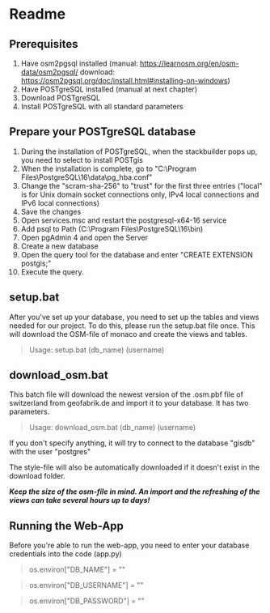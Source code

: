 # Readme

## Prerequisites
1. Have osm2pgsql installed (manual: https://learnosm.org/en/osm-data/osm2pgsql/ download:             https://osm2pgsql.org/doc/install.html#installing-on-windows)
2. Have POSTgreSQL installed (manual at next chapter)
3. Download POSTgreSQL
4. Install POSTgreSQL with all standard parameters

## Prepare your POSTgreSQL database
1. During the installation of POSTgreSQL, when the stackbuilder pops up, you need to select to install POSTgis
2. When the installation is complete, go to "C:\Program Files\PostgreSQL\16\data\pg_hba.conf"
3. Change the "scram-sha-256" to "trust" for the first three entries ("local" is for Unix domain socket connections only, IPv4 local connections and IPv6 local connections)
4. Save the changes
5. Open services.msc and restart the postgresql-x64-16 service
6. Add psql to Path (C:\Program Files\PostgreSQL\16\bin)
7. Open pgAdmin 4 and open the Server
8. Create a new database
9. Open the query tool for the database and enter "CREATE EXTENSION postgis;"
10. Execute the query.

## setup.bat
After you've set up your database, you need to set up the tables and views needed for our project.
To do this, please run the setup.bat file once. This will download the OSM-file of monaco and create the views and tables.

> Usage: setup.bat (db_name) (username)

## download_osm.bat
This batch file will download the newest version of the .osm.pbf file of switzerland from geofabrik.de and import it to your database.
It has two parameters.

> Usage: download_osm.bat (db_name) (username)

If you don't specify anything, it will try to connect to the database "gisdb" with the user "postgres"

The style-file will also be automatically downloaded if it doesn't exist in the download folder.

***Keep the size of the osm-file in mind. An import and the refreshing of the views can take several hours up to days!***

## Running the Web-App
Before you're able to run the web-app, you need to enter your database credentials into the code (app.py)

> os.environ["DB_NAME"] = ""

> os.environ["DB_USERNAME"] = ""

> os.environ["DB_PASSWORD"] = ""
